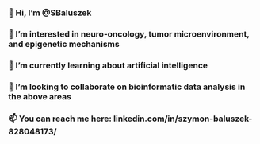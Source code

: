 ### 👋 Hi, I’m @SBaluszek
### 👀 I’m interested in neuro-oncology, tumor microenvironment, and epigenetic mechanisms
### 🌱 I’m currently learning about artificial intelligence 
### 💞️ I’m looking to collaborate on bioinformatic data analysis in the above areas
### 📫 You can reach me here: linkedin.com/in/szymon-baluszek-828048173/

<!---
SBaluszek/SBaluszek is a ✨ special ✨ repository because its `README.md` (this file) appears on your GitHub profile.
You can click the Preview link to take a look at your changes.
--->
